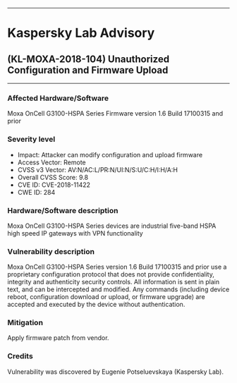 ***

# Kaspersky Lab Advisory

## (KL-MOXA-2018-104) Unauthorized Configuration and Firmware Upload

***


### Affected Hardware/Software
Moxa OnCell G3100-HSPA Series Firmware version 1.6 Build 17100315 and prior

### Severity level
* Impact: Attacker can modify configuration and upload firmware
* Access Vector: Remote
* CVSS v3 Vector: AV:N/AC:L/PR:N/UI:N/S:U/C:H/I:H/A:H
* Overall CVSS Score: 9.8
* CVE ID: CVE-2018-11422
* CWE ID: 284

### Hardware/Software description
Moxa OnCell G3100-HSPA Series devices are industrial five-band HSPA high speed IP gateways with VPN functionality

### Vulnerability description
Moxa OnCell G3100-HSPA Series version 1.6 Build 17100315 and prior use a proprietary configuration protocol that does not provide confidentiality, integrity and authenticity security controls. All information is sent in plain text, and can be intercepted and modified. Any commands (including device reboot, configuration download or upload, or firmware upgrade) are accepted and executed by the device without authentication.

### Mitigation
Apply firmware patch from vendor.

### Credits
Vulnerability was discovered by Eugenie Potseluevskaya (Kaspersky Lab).
